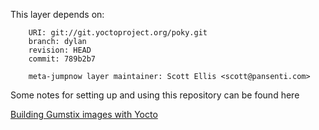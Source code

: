 This layer depends on:

        URI: git://git.yoctoproject.org/poky.git
        branch: dylan
        revision: HEAD
        commit: 789b2b7

        meta-jumpnow layer maintainer: Scott Ellis <scott@pansenti.com>

Some notes for setting up and using this repository can be found here 

[Building Gumstix images with Yocto](http://www.jumpnowtek.com/index.php?option=com_content&view=article&id=85)

